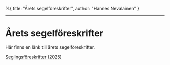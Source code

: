 %{
title: "Årets segelföreskrifter",
author: "Hannes Nevalainen"
}

---

# Årets segelföreskrifter

Här finns en länk till årets segelföreskrifter.

[Seglingsföreskrifter (2025)](https://lkk-files.fly.storage.tigris.dev/Seglingsf%C3%B6reskrifter-2025.pdf)
